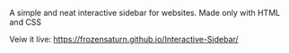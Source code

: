 A simple and neat interactive sidebar for websites.
Made only with HTML and CSS


Veiw it live: https://frozensaturn.github.io/Interactive-Sidebar/

